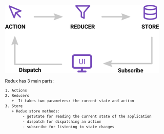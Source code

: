 ![redux flow](../Assets/redux_flow.png "Redux flow")

Redux has 3 main parts:
```html
1. Actions
2. Reducers
   +  It takes two parameters: the current state and action
3. Store
   + Redux store methods:
 		- getState for reading the current state of the application
 		- dispatch for dispatching an action
 		- subscribe for listening to state changes
```
